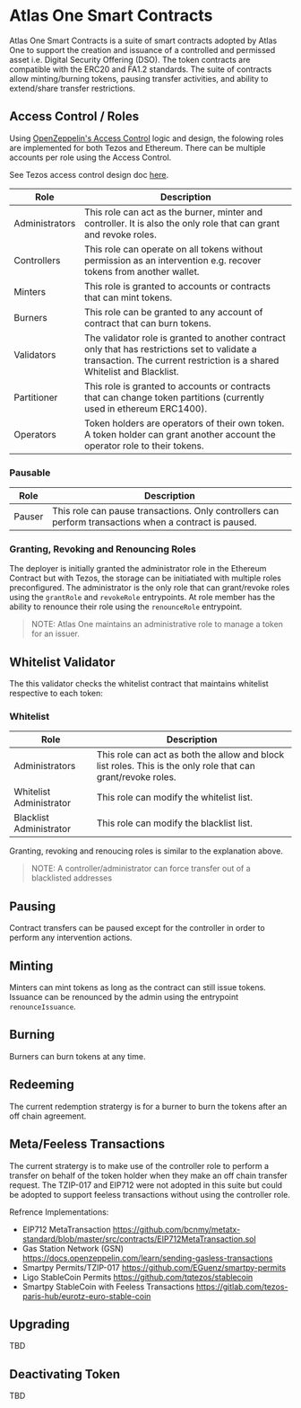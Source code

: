<!-- @format -->

# Atlas One Smart Contracts

Atlas One Smart Contracts is a suite of smart contracts adopted by Atlas One to support the creation and issuance of a controlled and permissed asset i.e. Digital Security Offering (DSO). The token contracts are compatible with the ERC20 and FA1.2 standards. The suite of contracts allow minting/burning tokens, pausing transfer activities, and ability to extend/share transfer restrictions.

## Access Control / Roles

Using [OpenZeppelin's Access Control](https://docs.openzeppelin.com/contracts/4.x/access-control) logic and design, the folowing roles are implemented for both Tezos and Ethereum. There can be multiple accounts per role using the Access Control.

See Tezos access control design doc [here](/docs/tezos/access-control-design.md).

| Role           | Description                                                                                                                                                              |
| -------------- | ------------------------------------------------------------------------------------------------------------------------------------------------------------------------ |
| Administrators | This role can act as the burner, minter and controller. It is also the only role that can grant and revoke roles.                                                        |
| Controllers    | This role can operate on all tokens without permission as an intervention e.g. recover tokens from another wallet.                                                       |
| Minters        | This role is granted to accounts or contracts that can mint tokens.                                                                                                      |
| Burners        | This role can be granted to any account of contract that can burn tokens.                                                                                                |
| Validators     | The validator role is granted to another contract only that has restrictions set to validate a transaction. The current restriction is a shared Whitelist and Blacklist. |
| Partitioner    | This role is granted to accounts or contracts that can change token partitions (currently used in ethereum ERC1400).                                                     |
| Operators      | Token holders are operators of their own token. A token holder can grant another account the operator role to their tokens.                                              |

### Pausable

| Role           | Description                                                                                                                                                              |
| -------------- | ------------------------------------------------------------------------------------------------------------------------------------------------------------------------ |
| Pauser         | This role can pause transactions. Only controllers can perform transactions when a contract is paused.                                                                   |

### Granting, Revoking and Renouncing Roles

The deployer is initially granted the administrator role in the Ethereum Contract but with Tezos, the storage can be initiatiated with multiple roles preconfigured. The administrator is the only role that can grant/revoke roles using the `grantRole` and `revokeRole` entrypoints. At role member has the ability to renounce their role using the `renounceRole` entrypoint.

> NOTE: Atlas One maintains an administrative role to manage a token for an issuer.

## Whitelist Validator

The this validator checks the whitelist contract that maintains whitelist respective to each token:

### Whitelist

| Role                       | Description                                                                                                  |
| -------------------------- | ------------------------------------------------------------------------------------------------------------ |
| Administrators             | This role can act as both the allow and block list roles. This is the only role that can grant/revoke roles. |
| Whitelist Administrator | This role can modify the whitelist list.                                                                       |
| Blacklist Administrator   | This role can modify the blacklist list.                                                                       |

Granting, revoking and renoucing roles is similar to the explanation above.

> NOTE: A controller/administrator can force transfer out of a blacklisted addresses

## Pausing

Contract transfers can be paused except for the controller in order to perform any intervention actions.

## Minting

Minters can mint tokens as long as the contract can still issue tokens. Issuance can be renounced by the admin using the entrypoint `renounceIssuance`.

## Burning

Burners can burn tokens at any time.

## Redeeming

The current redemption stratergy is for a burner to burn the tokens after an off chain agreement.

## Meta/Feeless Transactions

The current stratergy is to make use of the controller role to perform a transfer on behalf of the token holder when they make an off chain transfer request. The TZIP-017 and EIP712 were not adopted in this suite but could be adopted to support feeless transactions without using the controller role.

Refrence Implementations:

- EIP712 MetaTransaction <https://github.com/bcnmy/metatx-standard/blob/master/src/contracts/EIP712MetaTransaction.sol>
- Gas Station Network (GSN) <https://docs.openzeppelin.com/learn/sending-gasless-transactions>
- Smartpy Permits/TZIP-017 <https://github.com/EGuenz/smartpy-permits>
- Ligo StableCoin Permits <https://github.com/tqtezos/stablecoin>
- Smartpy StableCoin with Feeless Transactions <https://gitlab.com/tezos-paris-hub/eurotz-euro-stable-coin>

## Upgrading

TBD

## Deactivating Token

TBD
